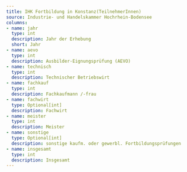 ```yaml
---
title: IHK Fortbildung in Konstanz(TeilnehmerInnen)
source: Industrie- und Handelskammer Hochrhein-Bodensee
columns:
- name: jahr
  type: int
  description: Jahr der Erhebung
  short: Jahr
- name: aevo
  type: int
  description: Ausbilder-Eignungsprüfung (AEVO)
- name: technisch
  type: int
  description: Technischer Betriebswirt
- name: fachkauf
  type: int
  description: Fachkaufmann /-frau
- name: fachwirt
  type: Optional[int]
  description: Fachwirt
- name: meister
  type: int
  description: Meister
- name: sonstige
  type: Optional[int]
  description: sonstige kaufm. oder gewerbl. Fortbildungsprüfungen
- name: insgesamt
  type: int
  description: Insgesamt
---
```

